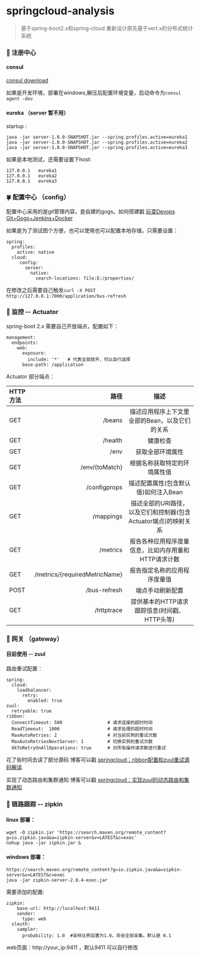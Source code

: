 # springcloud-analysis

> 基于spring-boot2.x和spring-cloud 重新设计原先基于vert.x的分布式统计系统

### 🌈 注册中心 

#### consul 

[consul download](http://www.consul.io/)

如果是开发环境，部署在windows,解压后配置环境变量，启动命令为``consul agent -dev``

#### eureka （server 暂不用） 

startup :

```
java -jar server-1.0.0-SNAPSHOT.jar --spring.profiles.active=eureka1
java -jar server-1.0.0-SNAPSHOT.jar --spring.profiles.active=eureka2
java -jar server-1.0.0-SNAPSHOT.jar --spring.profiles.active=eureka3
```

如果是本地测试，还需要设置下host:

```
127.0.0.1   eureka1
127.0.0.1   eureka2
127.0.0.1   eureka3
```

### 🍀 配置中心 （config） 

配置中心采用的是git管理内容，是自建的gogs。如何搭建戳 [玩耍Devops Git+Gogs+Jenkins+Docker](https://7le.top/2017/10/09/%E7%8E%A9%E8%80%8DDevops%20Git+Gogs+Jenkins+Docker/)

如果是为了测试图个方便，也可以使用也可以配置本地存储，只需要设置：

```
spring:
  profiles:
    active: native
  cloud:
     config:
       server:
         native:
           search-locations: file:E:/properties/ 
```
在修改之后需要自己触发``curl -X POST http://127.0.0.1:7000/application/bus-refresh``


### 🍁 监控 -- Actuator

spring-boot 2.x 需要自己开放端点，配置如下：
```
management:
  endpoints:
    web:
      exposure:
        include: '*'   # 代表全部放开，可以自行选择
      base-path: /application
```
Actuator 部分端点：

| HTTP 方法|     路径|   描述|
| :-------- | --------:| :------: |
|GET|/beans|描述应用程序上下文里全部的Bean，以及它们的关系|
|GET|/health|健康检查     |
|GET|/env|获取全部环境属性     |
|GET|/env/{toMatch}|根据名称获取特定的环境属性值     |
|GET|/configprops|描述配置属性(包含默认值)如何注入Bean     |
|GET|/mappings| 描述全部的URI路径，以及它们和控制器(包含Actuator端点)的映射关系    |
|GET|/metrics|报告各种应用程序度量信息，比如内存用量和HTTP请求计数   |
|GET|/metrics/{requiredMetricName}|报告指定名称的应用程序度量值     |
|POST|/bus-refresh|端点手动刷新配置     |
|GET|/httptrace|提供基本的HTTP请求跟踪信息(时间戳、HTTP头等)     |


### 🐧 网关 （gateway）

#### 目前使用 -- zuul

路由重试配置：

```
spring:
  cloud:
    loadbalancer:
      retry:
        enabled: true
zuul:
  retryable: true
ribbon:
  ConnectTimeout: 500                 # 请求连接的超时时间
  ReadTimeout:  1000                  # 请求处理的超时时间
  MaxAutoRetries: 2                   # 对当前实例的重试次数
  MaxAutoRetriesNextServer: 1         # 切换实例的重试次数
  OkToRetryOnAllOperations: true      # 对所有操作请求都进行重试
```

花了些时间去读了部分源码  博客可以戳 [springcloud：ribbon配置和zuul重试源码解读](https://7le.top/2018/05/29/springcloud%EF%BC%9Aribbon%E9%85%8D%E7%BD%AE%E5%92%8Czuul%E9%87%8D%E8%AF%95%E6%BA%90%E7%A0%81%E8%A7%A3%E8%AF%BB/)

实现了动态路由和集群通知  博客可以戳 [springcloud：实现zuul的动态路由和集群通知](https://7le.top/2018/04/18/springcloud%EF%BC%9A%E5%AE%9E%E7%8E%B0zuul%E7%9A%84%E5%8A%A8%E6%80%81%E8%B7%AF%E7%94%B1%E5%92%8C%E9%9B%86%E7%BE%A4%E9%80%9A%E7%9F%A5/)

### 🐳 链路跟踪 -- zipkin

#### linux 部署：

```
wget -O zipkin.jar 'https://search.maven.org/remote_content?g=io.zipkin.java&a=zipkin-server&v=LATEST&c=exec'
nohup java -jar zipkin.jar &  
```

#### windows 部署：

```
https://search.maven.org/remote_content?g=io.zipkin.java&a=zipkin-server&v=LATEST&c=exec
java -jar zipkin-server-2.8.4-exec.jar
```

需要添加的配置:
```
zipkin:
    base-url: http://localhost:9411
    sender:
      type: web
  sleuth:
    sampler:
      probability: 1.0  #采样比例设置为1.0，将会全部采集。默认是 0.1
```

web页面：http://your_ip:9411 ，默认9411 可以自行修改
